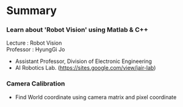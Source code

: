 # Summary
### Learn about 'Robot Vision' using Matlab & C++

Lecture : Robot Vision<br>
Professor : HyungGi Jo
- Assistant Professor, Division of Electronic Engineering
- AI Robotics Lab. (https://sites.google.com/view/jair-lab)

### Camera Calibration
- Find World coordinate using camera matrix and pixel coordinate
